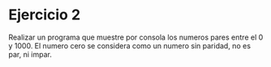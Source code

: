 # Ejercicio 2

Realizar un programa que muestre por consola los numeros pares entre el 0 y 1000. El numero cero se considera como un numero sin paridad, no es par, ni impar.
